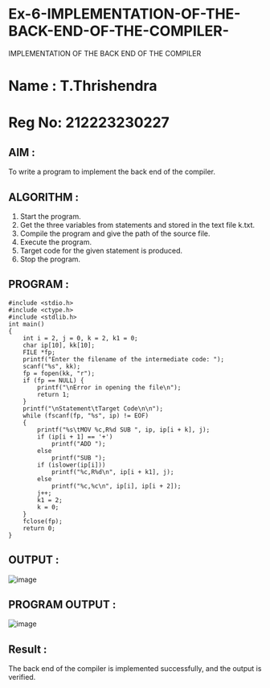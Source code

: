 # Ex-6-IMPLEMENTATION-OF-THE-BACK-END-OF-THE-COMPILER-

IMPLEMENTATION OF THE BACK END OF THE COMPILER 

# Name : T.Thrishendra
# Reg No: 212223230227

## AIM :

To write a program to implement the back end of the compiler.

## ALGORITHM :

1. Start the program.
2. Get the three variables from statements and stored in the text file k.txt.
3. Compile the program and give the path of the source file.
4. Execute the program.
5. Target code for the given statement is produced.
6. Stop the program.
   
## PROGRAM :

```
#include <stdio.h>
#include <ctype.h>
#include <stdlib.h>
int main()
{
    int i = 2, j = 0, k = 2, k1 = 0;
    char ip[10], kk[10];
    FILE *fp;
    printf("Enter the filename of the intermediate code: ");
    scanf("%s", kk);
    fp = fopen(kk, "r");
    if (fp == NULL) {
        printf("\nError in opening the file\n");
        return 1;
    }
    printf("\nStatement\tTarget Code\n\n");
    while (fscanf(fp, "%s", ip) != EOF)
    {
        printf("%s\tMOV %c,R%d SUB ", ip, ip[i + k], j);
        if (ip[i + 1] == '+')
            printf("ADD ");
        else
            printf("SUB ");
        if (islower(ip[i]))
            printf("%c,R%d\n", ip[i + k1], j);
        else
            printf("%c,%c\n", ip[i], ip[i + 2]);
        j++;
        k1 = 2;
        k = 0;
    }
    fclose(fp);
    return 0;
}
```

## OUTPUT :

![image](https://github.com/user-attachments/assets/cb72f544-f315-48bc-8428-2a51a00ae1e8)

## PROGRAM OUTPUT :

![image](https://github.com/user-attachments/assets/c48ae4dd-3f3e-41a2-be00-9663c76cad10)

## Result :

The back end of the compiler is implemented successfully, and the output is verified.
